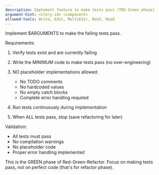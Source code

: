 ```yaml
---
description: Implement feature to make tests pass (TDD Green phase)
argument-hint: <story-id> <component>
allowed-tools: Write, Edit, MultiEdit, Bash, Read
---
```


Implement $ARGUMENTS to make the failing tests pass.

Requirements:
1. Verify tests exist and are currently failing
2. Write the MINIMUM code to make tests pass (no over-engineering)
3. NO placeholder implementations allowed:
   - No TODO comments
   - No hardcoded values
   - No empty catch blocks
   - Complete error handling required

4. Run tests continuously during implementation
5. When ALL tests pass, stop (save refactoring for later)

Validation:
- All tests must pass
- No compilation warnings
- No placeholder code
- Proper error handling implemented

This is the GREEN phase of Red-Green-Refactor.
Focus on making tests pass, not on perfect code (that's for refactor phase).